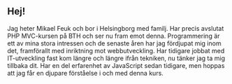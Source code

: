 Hej!
----------

Jag heter Mikael Feuk och bor i Helsingborg med familj. Har precis avslutat PHP MVC-kursen på BTH och ser nu fram emot denna. Programmering är ett av mina stora intressen och de senaste åren har jag fördjupat mig inom det, framförallt med inriktning mot webbutveckling. Har tidigare jobbat med IT-utveckling fast kom längre och längre ifrån tekniken, nu tänker jag ta mig tillbaka dit. Har en del erfarenhet av JavaScript sedan tidigare, men hoppas att jag får en djupare förståelse i och med denna kurs.